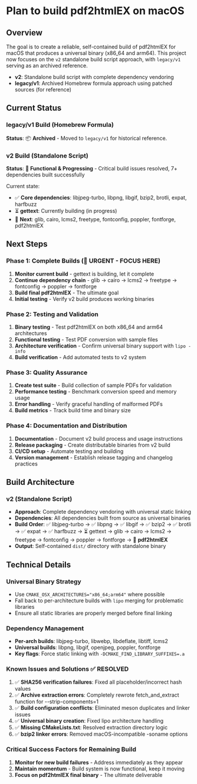 # Plan to build pdf2htmlEX on macOS

## Overview

The goal is to create a reliable, self-contained build of pdf2htmlEX for macOS that produces a universal binary (x86_64 and arm64). This project now focuses on the `v2` standalone build script approach, with `legacy/v1` serving as an archived reference.

- **v2**: Standalone build script with complete dependency vendoring
- **legacy/v1**: Archived Homebrew formula approach using patched sources (for reference)

## Current Status

### legacy/v1 Build (Homebrew Formula)
**Status**: 📦 **Archived** - Moved to `legacy/v1` for historical reference.

### v2 Build (Standalone Script)
**Status**: 🚀 **Functional & Progressing** - Critical build issues resolved, 7+ dependencies built successfully

Current state:
- ✅ **Core dependencies**: libjpeg-turbo, libpng, libgif, bzip2, brotli, expat, harfbuzz
- ⏳ **gettext**: Currently building (in progress)
- 🎯 **Next**: glib, cairo, lcms2, freetype, fontconfig, poppler, fontforge, pdf2htmlEX

## Next Steps

### Phase 1: Complete Builds (🎯 **URGENT - FOCUS HERE**)
1. **Monitor current build** - gettext is building, let it complete
2. **Continue dependency chain** - glib → cairo → lcms2 → freetype → fontconfig → poppler → fontforge
3. **Build final pdf2htmlEX** - The ultimate goal
4. **Initial testing** - Verify v2 build produces working binaries

### Phase 2: Testing and Validation
1. **Binary testing** - Test pdf2htmlEX on both x86_64 and arm64 architectures
2. **Functional testing** - Test PDF conversion with sample files
3. **Architecture verification** - Confirm universal binary support with `lipo -info`
4. **Build verification** - Add automated tests to v2 system

### Phase 3: Quality Assurance
1. **Create test suite** - Build collection of sample PDFs for validation
2. **Performance testing** - Benchmark conversion speed and memory usage
3. **Error handling** - Verify graceful handling of malformed PDFs
4. **Build metrics** - Track build time and binary size

### Phase 4: Documentation and Distribution
1. **Documentation** - Document v2 build process and usage instructions
2. **Release packaging** - Create distributable binaries from v2 build
3. **CI/CD setup** - Automate testing and building
4. **Version management** - Establish release tagging and changelog practices

## Build Architecture

### v2 (Standalone Script)
- **Approach**: Complete dependency vendoring with universal static linking
- **Dependencies**: All dependencies built from source as universal binaries
- **Build Order**: ✅ libjpeg-turbo → ✅ libpng → ✅ libgif → ✅ bzip2 → ✅ brotli → ✅ expat → ✅ harfbuzz → ⏳ gettext → glib → cairo → lcms2 → freetype → fontconfig → poppler → fontforge → 🎯 **pdf2htmlEX**
- **Output**: Self-contained `dist/` directory with standalone binary

## Technical Details

### Universal Binary Strategy
- Use `CMAKE_OSX_ARCHITECTURES="x86_64;arm64"` where possible
- Fall back to per-architecture builds with `lipo` merging for problematic libraries
- Ensure all static libraries are properly merged before final linking

### Dependency Management
- **Per-arch builds**: libjpeg-turbo, libwebp, libdeflate, libtiff, lcms2
- **Universal builds**: libpng, libgif, openjpeg, poppler, fontforge
- **Key flags**: Force static linking with `-DCMAKE_FIND_LIBRARY_SUFFIXES=.a`

### Known Issues and Solutions ✅ **RESOLVED**
1. ✅ **SHA256 verification failures**: Fixed all placeholder/incorrect hash values
2. ✅ **Archive extraction errors**: Completely rewrote fetch_and_extract function for --strip-components=1
3. ✅ **Build configuration conflicts**: Eliminated meson duplicates and linker issues
4. ✅ **Universal binary creation**: Fixed lipo architecture handling
5. ✅ **Missing CMakeLists.txt**: Resolved extraction directory logic
6. ✅ **bzip2 linker errors**: Removed macOS-incompatible -soname options

### Critical Success Factors for Remaining Build
1. **Monitor for new build failures** - Address immediately as they appear
2. **Maintain momentum** - Build system is now functional, keep it moving
3. **Focus on pdf2htmlEX final binary** - The ultimate deliverable